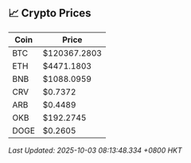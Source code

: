 ## 📈 Crypto Prices

| Coin | Price |
| ---- | ----- |
| BTC | $120367.2803 |
| ETH | $4471.1803 |
| BNB | $1088.0959 |
| CRV | $0.7372 |
| ARB | $0.4489 |
| OKB | $192.2745 |
| DOGE | $0.2605 |

_Last Updated: 2025-10-03 08:13:48.334 +0800 HKT_